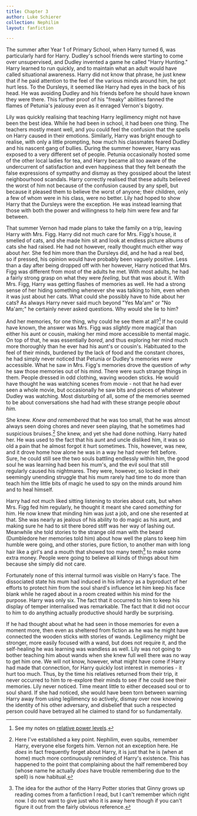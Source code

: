```yaml
---
title: Chapter 3
author: Luke Schierer
collection: Nephilim
layout: fanfiction

---
```


The summer after Year 1 of Primary School, when Harry turned 6, was particularly
hard for Harry.  Dudley's school friends were starting to come over
unsupervised, and Dudley invented a game he called "Harry Hunting."  Harry
learned to run quickly, and to maintain what an adult would have called
situational awareness.  Harry did not know that phrase, he just knew that if he
paid attention to the feel of the various minds around him, he got hurt less. To
the Dursleys, it seemed like Harry had eyes in the back of his head.  He was
avoiding Dudley and his friends before he should have known they were there.
This further proof of his "freaky" abilities fanned the flames of Petunia's
jealousy even as it enraged Vernon's bigotry.

Lily was quickly realising that teaching Harry legilimency might not have been
the best idea.  While he had been in school, it had been one thing.  The
teachers mostly meant well, and you could feel the confusion that the spells on
Harry caused in their emotions.  Similarly, Harry was bright enough to realise,
with only a little prompting, how much his classmates feared Dudley and his
nascent gang of bullies.  During the summer however, Harry was exposed to a
very different set of people.  Petunia occasionally hosted some of the other
local ladies for tea, and Harry became all too aware of the undercurrent of
satisfaction and even happiness that they felt beneath the false expressions of
sympathy and dismay as they gossiped about the latest neighbourhood scandals.
Harry correctly realised that these adults believed the worst of him not because
of the confusion caused by any spell, but because it pleased them to believe the
worst of anyone; their children, only a few of whom were in his class, were no
better.  Lily had hoped to show Harry that the Dursleys were the exception.  He
was instead learning that those with both the power and willingness to help him
were few and far between.

That summer Vernon had made plans to take the family on a trip, leaving Harry
with Mrs. Figg.  Harry did not much care for Mrs. Figg's house, it smelled of
cats, and she made him sit and look at endless picture albums of cats she had
raised.  He had not however, really thought much either way about *her.*  She
fed him more than the Dursleys did, and he had a real bed, so if pressed, his
opinion would have probably been vaguely positive.  Less than a day after being
dropped off with her however, Harry noticed that Mrs. Figg was different from
most of the adults he met.  With most adults, he had a fairly strong grasp on
what they were *feeling,* but that was about it.  With Mrs. Figg, Harry was
getting flashes of memories as well.  He had a strong sense of her hiding
something whenever she was talking to him, even when it was just about her cats.
What could she possibly have to hide about her cats‽ As always Harry never said
much beyond "Yes Ma'am" or "No Ma'am;" he certainly never asked questions.  Why
would she lie to him?

And her memories, for one thing, why could he see them at all?[^210412-1] If
he could have known, the answer was Mrs. Figg was *slightly* more magical than
either his aunt or cousin, making her mind more accessible to mental magic.  On
top of that, he was essentially *bored*, and thus exploring her mind much more
thoroughly than he ever had his aunt's or cousin's.  Habituated to the feel of
their minds, burdened by the lack of food and the constant chores, he had simply
never noticed that Petunia or Dudley's memories *were* accessible.  What he saw
in Mrs. Figg's memories drove the question of *why* he saw those memories out of
his mind.  There were such strange things in them.  People dressed in odd
clothing, waving wooden sticks.  He would have thought he was watching scenes
from movie - not that he had ever seen a whole movie, but occasionally he saw
bits and pieces of whatever Dudley was watching.  Most disturbing of all, some
of the memories seemed to be about conversations she had had with these strange
people *about him.*

She knew.  *Knew and remembered* that he was too small, that he was almost
always seen doing chores and never seen playing, that he sometimes had
suspicious bruises.[^211219-1]  She knew, and yet she had done nothing.  Harry
hated her.  He was used to the fact that his aunt and uncle disliked him, it was
so old a pain that he almost forgot it hurt sometimes.  This, however, was new,
and it drove home how alone he was in a way he had never felt before.  Sure, he
could still see the two souls battling endlessly within him, the good soul he
was learning had been his mum's, and the evil soul that still regularly caused
his nightmares.  They were, however, so locked in their seemingly unending
struggle that his mum rarely had time to do more than teach him the little bits
of magic he used to spy on the minds around him and to heal himself.

Harry had not much liked sitting listening to stories about cats, but when Mrs.
Figg fed him regularly, he thought it meant she cared *something* for him.  He
now knew that minding him was just a job, and one she resented at that.  She was
nearly as jealous of his ability to do magic as his aunt, and making sure he had
to sit there bored stiff was her way of lashing out.  Meanwhile she told stories
to the strange old man with the beard (Dumbledore her memories told him) about
how well the plans to keep him humble were going, and other stories, pure
fiction, to another man with long hair like a girl's and a mouth that showed too
many teeth[^210208-3] to make some extra money.  People were going to believe
all kinds of things about him because she simply did not care.

Fortunately none of this internal turmoil was visible on Harry's face.  The
dissociated state his mum had induced in his infancy as a byproduct of her
efforts to protect him from the soul shard's influence let him keep his face
blank while he raged about in a room created within his mind for the purpose.
Harry was only six.  The fact that it occurred to him to keep his display of
temper internalised was remarkable.  The fact that it did not occur to him to do
anything actually productive should hardly be surprising.

If he had thought about what he had seen in those memories for even a moment
more, then even as sheltered from fiction as he was he might have connected the
wooden sticks with stories of wands.  Legilimency might be stronger, more easily
focused with a wand, but does not require it, and the self-healing he was
learning was wandless as well.  Lily was not going to bother teaching him about
wands when she knew full well there was no way to get him one.  We will not
know, however, what might have come if Harry had made that connection, for Harry
quickly lost interest in memories - it hurt too much.  Thus, by the time his
relatives returned from their trip, it never occurred to him to re-explore their
minds to see if he could see their memories.  Lily never noticed.  Time meant
little to either deceased soul or to soul shard. If she had noticed, she would
have been torn between warning Harry away from using legilimency so actively,
dismay over now knowing the identity of his other adversary, and disbelief that
such a respected person could have betrayed all he claimed to stand for so
fundamentally.

[^211219-1]: Here I've established a key point.  Nephilim, even squibs, remember
    Harry, everyone else forgets him.  Vernon not an exception here.  He *does*
    in fact frequently forget about Harry, it is just that he is (when at home)
    much more continuously reminded of Harry's existence.  This has happened to
    the point that complaining about the half remembered boy (whose name he
    actually *does* have trouble remembering due to the spell) is now habitual.

[^210208-3]: The idea for the author of the Harry Potter stories that Ginny
    grows up reading comes from a fanfiction I read, but I can't remember which
    right now. I do not want to give just who it is away here though if you can't
    figure it out from the fairly obvious reference.

[^210412-1]: See my notes on [relative power levels][rpl].

[rpl]: <../../Appendices/Relative Power Levels/>
